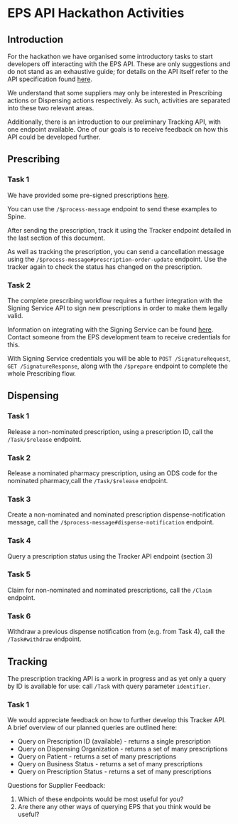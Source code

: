 # EPS API Hackathon Activities

## Introduction
For the hackathon we have organised some introductory tasks to start developers off interacting with the EPS API. These are only suggestions and do not stand as an exhaustive guide; for details on the API itself refer to the API specification found [here](https://digital.nhs.uk/developer/api-catalogue/electronic-prescription-service-fhir).

We understand that some suppliers may only be interested in Prescribing actions or Dispensing actions respectively. As such, activities are separated into these two relevant areas. 

Additionally, there is an introduction to our preliminary Tracking API, with one endpoint available. One of our goals is to receive feedback on how this API could be developed further. 

## Prescribing
### Task 1
We have provided some pre-signed prescriptions [here](/eps-hackathon/signed-prescriptions). 

You can use the ```/$process-message``` endpoint to send these examples to Spine. 

After sending the prescription, track it using the Tracker endpoint detailed in the last section of this document. 

As well as tracking the prescription, you can send a cancellation message using the ```/$process-message#prescription-order-update``` endpoint. Use the tracker again to check the status has changed on the prescription.

### Task 2
The complete prescribing workflow requires a further integration with the Signing Service API to sign new prescriptions in order to make them legally valid.

Information on integrating with the Signing Service can be found [here](https://digital.nhs.uk/developer/api-catalogue/signing-service). Contact someone from the EPS development team to receive credentials for this.

With Signing Service credentials you will be able to ```POST /SignatureRequest```, ```GET /SignatureResponse```,  along with the ```/$prepare``` endpoint to complete the whole Prescribing flow.

## Dispensing
### Task 1
Release a non-nominated prescription, using a prescription ID, call the ```/Task/$release``` endpoint.
### Task 2
Release a nominated pharmacy prescription, using an ODS code for the nominated pharmacy,call the ```/Task/$release``` endpoint.
### Task 3
Create a non-nominated and nominated prescription dispense-notification message, call the ```/$process-message#dispense-notification``` endpoint.
### Task 4
Query a prescription status using the Tracker API endpoint (section 3)
### Task 5
Claim for non-nominated and nominated prescriptions, call the ```/Claim``` endpoint.
### Task 6
Withdraw a previous dispense notification from (e.g. from Task 4), call the ```/Task#withdraw``` endpoint.

## Tracking
The prescription tracking API is a work in progress and as yet only a query by ID is available for use: call ```/Task``` with query parameter ```identifier```.

### Task 1
We would appreciate feedback on how to further develop this Tracker API. A brief overview of our planned queries are outlined here:
* Query on Prescription ID (available) - returns a single prescription
* Query on Dispensing Organization - returns a set of many prescriptions
* Query on Patient - returns a set of many prescriptions
* Query on Business Status - returns a set of many prescriptions
* Query on Prescription Status - returns a set of many prescriptions

Questions for Supplier Feedback:
1. Which of these endpoints would be most useful for you?
2. Are there any other ways of querying EPS that you think would be useful?
